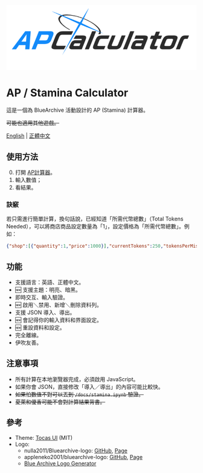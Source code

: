 ![Stamina Calculator](/assets/images/logo.png)

# AP / Stamina Calculator

這是一個為 BlueArchive 活動設計的 AP (Stamina) 計算器。

~~可能也適用其他遊戲。~~

[English](/readme.md) | [正體中文](/docs/readme_zh-TW.md)

## 使用方法

0. 打開 [AP計算器](https://undecv.github.io/APCalculator/)。
1. 輸入數值；
2. 看結果。

### 訣竅

若只需進行簡單計算，換句話說，已經知道「所需代幣總數」（Total Tokens Needed），可以將商店商品設定數量為「1」，設定價格為「所需代幣總數」。例如：

```json
{"shop":[{"quantity":1,"price":1000}],"currentTokens":250,"tokensPerMission":50,"staminaPerMission":20}
```

## 功能

- 支援語言：英語、正體中文。
- 🆕 支援主題：明亮、暗黑。
- 即時交互、輸入驗證。
- 🆕 啟用＼禁用、新增＼刪除資料列。
- 支援 JSON 導入、導出。
- 🆕 會記得你的輸入資料和界面設定。
- 🆕 重設資料和設定。
- 完全離線。
- 伊吹友善。

## 注意事項

- 所有計算在本地瀏覽器完成，必須啟用 JavaScript。
- 如果你會 JSON，直接修改「導入／導出」的內容可能比較快。
- ~~如果怕數值不對可以丟到 `/docs/stamina.ipynb` 驗證。~~
- ~~夏萊和優香可能不會對計算結果背書。~~

## 參考

- Theme: [Tocas UI](https://github.com/teacat/tocas) (MIT)
- Logo:
    - nulla2011/Bluearchive-logo: [GitHub](https://github.com/nulla2011/Bluearchive-logo), [Page](https://lab.nulla.top/ba-logo)
    - appleneko2001/bluearchive-logo: [GitHub](https://github.com/appleneko2001/bluearchive-logo), [Page](https://appleneko2001-bluearchive-logo.vercel.app/)
    - [Blue Archive Logo Generator](https://symbolon.pages.dev/)
